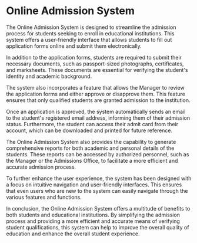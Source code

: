 # Online Admission System


The Online Admission System is designed to streamline the admission process for
students seeking to enroll in educational institutions. This system offers a
user-friendly interface that allows students to fill out application forms
online and submit them electronically.

In addition to the application forms, students are required to submit their
necessary documents, such as passport-sized photographs, certificates, and
marksheets. These documents are essential for verifying the student's identity
and academic background.

The system also incorporates a feature that allows the Manager to review the
application forms and either approve or disapprove them. This feature ensures
that only qualified students are granted admission to the institution.

Once an application is approved, the system automatically sends an email to the
student's registered email address, informing them of their admission status.
Furthermore, the student can access their admit card from their account, which
can be downloaded and printed for future reference.

The Online Admission System also provides the capability to generate
comprehensive reports for both academic and personal details of the students.
These reports can be accessed by authorized personnel, such as the Manager or
the Admissions Office, to facilitate a more efficient and accurate admission
process.

To further enhance the user experience, the system has been designed with a
focus on intuitive navigation and user-friendly interfaces. This ensures that
even users who are new to the system can easily navigate through the various
features and functions.

In conclusion, the Online Admission System offers a multitude of benefits to
both students and educational institutions. By simplifying the admission process
and providing a more efficient and accurate means of verifying student
qualifications, this system can help to improve the overall quality of education
and enhance the overall student experience.